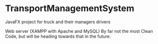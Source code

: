 # TransportManagementSystem
JavaFX project for truck and their managers drivers

Web server (XAMPP with Apache and MySQL)
By far not the most Clean Code, but will be heading towards that in the future.
